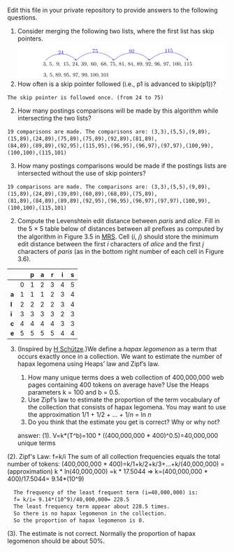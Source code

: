 Edit this file in your private repository to provide answers to the following questions.

1. Consider merging the following two lists, where the first list has skip pointers.
![skips](skips.png)
  1. How often is a skip pointer followed (i.e., p1 is advanced to skip(p1))?

    The skip pointer is followed once. (from 24 to 75)

  2. How many postings comparisons will be made by this algorithm while intersecting the two lists?

    19 comparisons are made. The comparisons are: (3,3),(5,5),(9,89),(15,89),(24,89),(75,89),(75,89),(92,89),(81,89),
    (84,89),(89,89),(92,95),(115,95),(96,95),(96,97),(97,97),(100,99),(100,100),(115,101)    
  
  3. How many postings comparisons would be made if the postings lists are intersected without the use of skip pointers?
  
    19 comparisons are made. The comparisons are: (3,3),(5,5),(9,89),(15,89),(24,89),(39,89),(60,89),(68,89),(75,89),
    (81,89),(84,89),(89,89),(92,95),(96,95),(96,97),(97,97),(100,99),(100,100),(115,101) 
    

2. Compute the Levenshtein edit distance between *paris* and *alice*. Fill in the 5 × 5 table below of
distances between all preﬁxes as computed by the algorithm in Figure 3.5 in [MRS](http://nlp.stanford.edu/IR-book/pdf/03dict.pdf). Cell (*i*, *j*) should store the minimum edit distance between the first *i* characters of *alice* and the first *j* characters of *paris* (as in the bottom right number of each cell in Figure 3.6).

  |       |   | p | a | r | i | s |
  |-------|---|---|---|---|---|---|
  |       | 0 | 1 | 2 | 3 | 4 | 5 |
  | **a** | 1 | 1 | 1 | 2 | 3 | 4 |
  | **l** | 2 | 2 | 2 | 2 | 3 | 4 |
  | **i** | 3 | 3 | 3 | 3 | 2 | 3 |
  | **c** | 4 | 4 | 4 | 4 | 3 | 3 |
  | **e** | 5 | 5 | 5 | 5 | 4 | 4 |

3. (Inspired by [H Schütze](http://www.cis.uni-muenchen.de/~hs/teach/13s/ir/).)We define a *hapax legomenon* as a term that occurs exactly once in a collection. We want to estimate the number of hapax legomena using Heaps’ law and Zipf’s law.
    1. How many unique terms does a web collection of 400,000,000 web pages containing 400 tokens on average have? Use the Heaps parameters k = 100 and b = 0.5.
    2. Use Zipf’s law to estimate the proportion of the term vocabulary of the collection that consists of hapax legomena. You may want to use the approximation 1/1 + 1/2 + ... + 1/*n* = ln *n*
    3. Do you think that the estimate you get is correct? Why or why not?

    answer:
  (1).  V=k*(T^b)=100 * ((400,000,000 * 400)^0.5)=40,000,000  unique terms
  
  (2).  Zipf's Law: f=k/i
      The sum of all collection frequencies equals the total number of tokens:
      (400,000,000 * 400)=k/1+k/2+k/3+...+k/(40,000,000)
                        =(approximation) k * ln(40,000,000)
                        =k * 17.5044 
                        =>   k=(400,000,000 * 400)/17.5044= 9.14*(10^9)
      
      The frequency of the least frequent term (i=40,000,000) is:
      f= k/i= 9.14*(10^9)/40,000,000= 228.5
      The least frequency term appear about 228.5 times. 
      So there is no hapax legomenon in the collection.
      So the proportion of hapax legomenon is 0.
      
  (3).  The estimate is not correct. Normally the proportion of hapax legomenon should be about 50%.